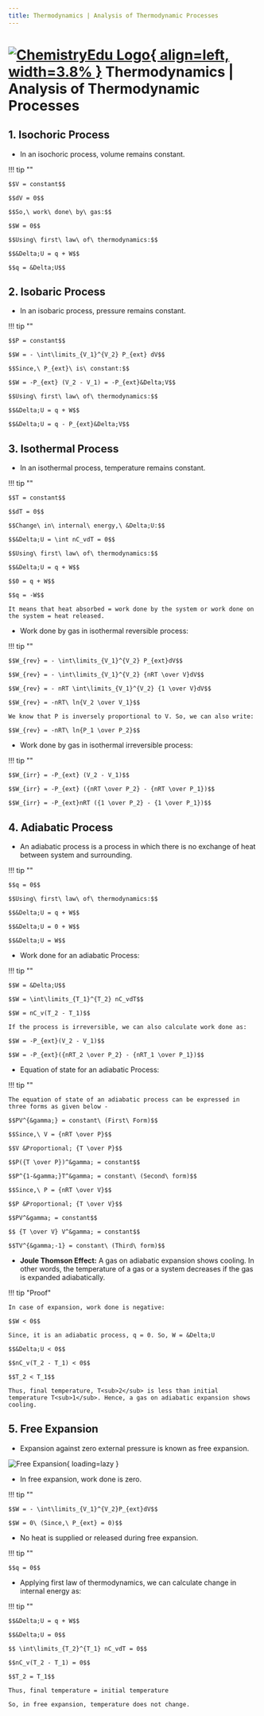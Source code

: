 ```yaml
---
title: Thermodynamics | Analysis of Thermodynamic Processes
---
```


# [![ChemistryEdu Logo](../../images/favicon.svg){ align=left, width=3.8% }](../../index.md)  Thermodynamics | Analysis of Thermodynamic Processes

## 1. Isochoric Process

* In an isochoric process, volume remains constant.

!!! tip ""

    $$V = constant$$

    $$dV = 0$$

    $$So,\ work\ done\ by\ gas:$$

    $$W = 0$$

    $$Using\ first\ law\ of\ thermodynamics:$$

    $$&Delta;U = q + W$$

    $$q = &Delta;U$$

## 2. Isobaric Process

* In an isobaric process, pressure remains constant.

!!! tip ""

    $$P = constant$$

    $$W = - \int\limits_{V_1}^{V_2} P_{ext} dV$$

    $$Since,\ P_{ext}\ is\ constant:$$

    $$W = -P_{ext} (V_2 - V_1) = -P_{ext}&Delta;V$$

    $$Using\ first\ law\ of\ thermodynamics:$$

    $$&Delta;U = q + W$$

    $$&Delta;U = q - P_{ext}&Delta;V$$

## 3. Isothermal Process

* In an isothermal process, temperature remains constant.

!!! tip ""

    $$T = constant$$

    $$dT = 0$$

    $$Change\ in\ internal\ energy,\ &Delta;U:$$

    $$&Delta;U = \int nC_vdT = 0$$

    $$Using\ first\ law\ of\ thermodynamics:$$

    $$&Delta;U = q + W$$

    $$0 = q + W$$

    $$q = -W$$

    It means that heat absorbed = work done by the system or work done on the system = heat released.

* Work done by gas in isothermal reversible process:

!!! tip ""

    $$W_{rev} = - \int\limits_{V_1}^{V_2} P_{ext}dV$$

    $$W_{rev} = - \int\limits_{V_1}^{V_2} {nRT \over V}dV$$

    $$W_{rev} = - nRT \int\limits_{V_1}^{V_2} {1 \over V}dV$$

    $$W_{rev} = -nRT\ ln{V_2 \over V_1}$$

    We know that P is inversely proportional to V. So, we can also write:

    $$W_{rev} = -nRT\ ln{P_1 \over P_2}$$

* Work done by gas in isothermal irreversible process:

!!! tip ""

    $$W_{irr} = -P_{ext} (V_2 - V_1)$$

    $$W_{irr} = -P_{ext} ({nRT \over P_2} - {nRT \over P_1})$$

    $$W_{irr} = -P_{ext}nRT ({1 \over P_2} - {1 \over P_1})$$

## 4. Adiabatic Process

* An adiabatic process is a process in which there is no exchange of heat between system and surrounding.

!!! tip ""

    $$q = 0$$

    $$Using\ first\ law\ of\ thermodynamics:$$

    $$&Delta;U = q + W$$

    $$&Delta;U = 0 + W$$

    $$&Delta;U = W$$

* Work done for an adiabatic Process:

!!! tip ""

    $$W = &Delta;U$$

    $$W = \int\limits_{T_1}^{T_2} nC_vdT$$

    $$W = nC_v(T_2 - T_1)$$

    If the process is irreversible, we can also calculate work done as:

    $$W = -P_{ext}(V_2 - V_1)$$

    $$W = -P_{ext}({nRT_2 \over P_2} - {nRT_1 \over P_1})$$

* Equation of state for an adiabatic Process:

!!! tip ""

    The equation of state of an adiabatic process can be expressed in three forms as given below -

    $$PV^{&gamma;} = constant\ (First\ Form)$$

    $$Since,\ V = {nRT \over P}$$

    $$V &Proportional; {T \over P}$$

    $$P({T \over P})^&gamma; = constant$$

    $$P^{1-&gamma;}T^&gamma; = constant\ (Second\ form)$$

    $$Since,\ P = {nRT \over V}$$

    $$P &Proportional; {T \over V}$$

    $$PV^&gamma; = constant$$

    $$ {T \over V} V^&gamma; = constant$$

    $$TV^{&gamma;-1} = constant\ (Third\ form)$$

* **Joule Thomson Effect:** A gas on adiabatic expansion shows cooling. In other words, the temperature of a gas or a system decreases if the gas is expanded adiabatically.

!!! tip "Proof"

    In case of expansion, work done is negative:

    $$W < 0$$

    Since, it is an adiabatic process, q = 0. So, W = &Delta;U

    $$&Delta;U < 0$$

    $$nC_v(T_2 - T_1) < 0$$

    $$T_2 < T_1$$

    Thus, final temperature, T<sub>2</sub> is less than initial temperature T<sub>1</sub>. Hence, a gas on adiabatic expansion shows cooling.

## 5. Free Expansion

* Expansion against zero external pressure is known as free expansion.

![Free Expansion](images/free_expansion.png){ loading=lazy }

* In free expansion, work done is zero.

!!! tip ""

    $$W = - \int\limits_{V_1}^{V_2}P_{ext}dV$$

    $$W = 0\ (Since,\ P_{ext} = 0)$$

* No heat is supplied or released during free expansion.

!!! tip ""

    $$q = 0$$

* Applying first law of thermodynamics, we can calculate change in internal energy as:

!!! tip ""

    $$&Delta;U = q + W$$

    $$&Delta;U = 0$$

    $$ \int\limits_{T_2}^{T_1} nC_vdT = 0$$

    $$nC_v(T_2 - T_1) = 0$$

    $$T_2 = T_1$$

    Thus, final temperature = initial temperature

    So, in free expansion, temperature does not change.
